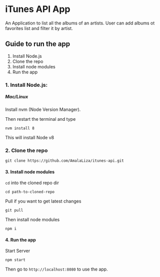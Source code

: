 # iTunes API App
An Application to list all the albums of an artists. User can add albums ot favorites list and filter it by artist.

## Guide to run the app

1. Install Node.js
2. Clone the repo
3. Install node modules
4. Run the app

### 1. Install Node.js:

##### Mac/Linux

Install nvm (Node Version Manager).

Then restart the terminal and type
```
nvm install 8
```
This will install Node v8

### 2. Clone the repo
```
git clone https://github.com/AmalaLiza/itunes-api.git
```

#### 3. Install node modules
`cd` into the cloned repo dir
```
cd path-to-cloned-repo
```
Pull if you want to get latest changes
```
git pull
```
Then install node modules
```
npm i
```
#### 4. Run the app
Start Server
```
npm start
```
Then go to `http://localhost:8080` to use the app.
